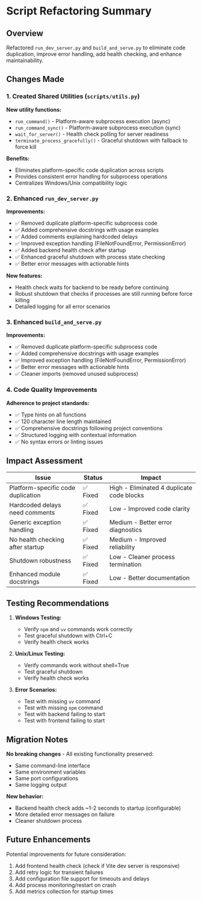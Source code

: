 # Script Refactoring Summary

## Overview
Refactored `run_dev_server.py` and `build_and_serve.py` to eliminate code duplication, improve error handling, add health checking, and enhance maintainability.

## Changes Made

### 1. Created Shared Utilities (`scripts/utils.py`)

**New utility functions:**
- `run_command()` - Platform-aware subprocess execution (async)
- `run_command_sync()` - Platform-aware subprocess execution (sync)
- `wait_for_server()` - Health check polling for server readiness
- `terminate_process_gracefully()` - Graceful shutdown with fallback to force kill

**Benefits:**
- Eliminates platform-specific code duplication across scripts
- Provides consistent error handling for subprocess operations
- Centralizes Windows/Unix compatibility logic

### 2. Enhanced `run_dev_server.py`

**Improvements:**
- ✅ Removed duplicate platform-specific subprocess code
- ✅ Added comprehensive docstrings with usage examples
- ✅ Added comments explaining hardcoded delays
- ✅ Improved exception handling (FileNotFoundError, PermissionError)
- ✅ Added backend health check after startup
- ✅ Enhanced graceful shutdown with process state checking
- ✅ Better error messages with actionable hints

**New features:**
- Health check waits for backend to be ready before continuing
- Robust shutdown that checks if processes are still running before force killing
- Detailed logging for all error scenarios

### 3. Enhanced `build_and_serve.py`

**Improvements:**
- ✅ Removed duplicate platform-specific subprocess code
- ✅ Added comprehensive docstrings with usage examples
- ✅ Improved exception handling (FileNotFoundError, PermissionError)
- ✅ Better error messages with actionable hints
- ✅ Cleaner imports (removed unused subprocess)

### 4. Code Quality Improvements

**Adherence to project standards:**
- ✅ Type hints on all functions
- ✅ 120 character line length maintained
- ✅ Comprehensive docstrings following project conventions
- ✅ Structured logging with contextual information
- ✅ No syntax errors or linting issues

## Impact Assessment

| Issue | Status | Impact |
|-------|--------|--------|
| Platform-specific code duplication | ✅ Fixed | High - Eliminated 4 duplicate code blocks |
| Hardcoded delays need comments | ✅ Fixed | Low - Improved code clarity |
| Generic exception handling | ✅ Fixed | Medium - Better error diagnostics |
| No health checking after startup | ✅ Fixed | Medium - Improved reliability |
| Shutdown robustness | ✅ Fixed | Low - Cleaner process termination |
| Enhanced module docstrings | ✅ Fixed | Low - Better documentation |

## Testing Recommendations

1. **Windows Testing:**
   - Verify `npm` and `uv` commands work correctly
   - Test graceful shutdown with Ctrl+C
   - Verify health check works

2. **Unix/Linux Testing:**
   - Verify commands work without shell=True
   - Test graceful shutdown
   - Verify health check works

3. **Error Scenarios:**
   - Test with missing `uv` command
   - Test with missing `npm` command
   - Test with backend failing to start
   - Test with frontend failing to start

## Migration Notes

**No breaking changes** - All existing functionality preserved:
- Same command-line interface
- Same environment variables
- Same port configurations
- Same logging output

**New behavior:**
- Backend health check adds ~1-2 seconds to startup (configurable)
- More detailed error messages on failure
- Cleaner shutdown process

## Future Enhancements

Potential improvements for future consideration:
1. Add frontend health check (check if Vite dev server is responsive)
2. Add retry logic for transient failures
3. Add configuration file support for timeouts and delays
4. Add process monitoring/restart on crash
5. Add metrics collection for startup times
